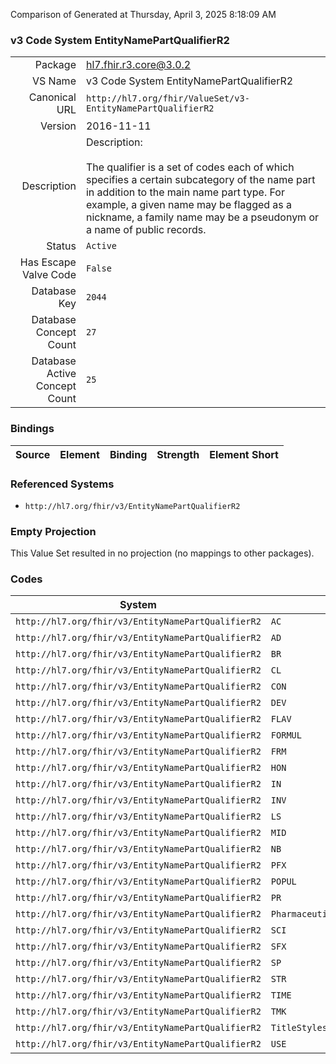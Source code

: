 Comparison of 
Generated at Thursday, April 3, 2025 8:18:09 AM

### v3 Code System EntityNamePartQualifierR2

|      |     |
| ---: | --- |
| Package | hl7.fhir.r3.core@3.0.2 |
| VS Name | v3 Code System EntityNamePartQualifierR2 |
| Canonical URL | `http://hl7.org/fhir/ValueSet/v3-EntityNamePartQualifierR2` |
| Version | 2016-11-11 |
| Description | Description:<br/><br/>The qualifier is a set of codes each of which specifies a certain subcategory of the name part in addition to the main name part type. For example, a given name may be flagged as a nickname, a family name may be a pseudonym or a name of public records. |
| Status | `Active` |
| Has Escape Valve Code | `False` |
| Database Key | `2044` |
| Database Concept Count | `27` |
| Database Active Concept Count | `25` |
### Bindings

| Source | Element | Binding | Strength | Element Short |
| ------ | ------- | ------- | -------- | ------------- |

### Referenced Systems

* `http://hl7.org/fhir/v3/EntityNamePartQualifierR2`
### Empty Projection

This Value Set resulted in no projection (no mappings to other packages).

### Codes

| System | Code | Display |
| ------ | ---- | ------- |
| `http://hl7.org/fhir/v3/EntityNamePartQualifierR2` | `AC` | academic |
| `http://hl7.org/fhir/v3/EntityNamePartQualifierR2` | `AD` | acquired |
| `http://hl7.org/fhir/v3/EntityNamePartQualifierR2` | `BR` | birth |
| `http://hl7.org/fhir/v3/EntityNamePartQualifierR2` | `CL` | callme |
| `http://hl7.org/fhir/v3/EntityNamePartQualifierR2` | `CON` | container name |
| `http://hl7.org/fhir/v3/EntityNamePartQualifierR2` | `DEV` | device name |
| `http://hl7.org/fhir/v3/EntityNamePartQualifierR2` | `FLAV` | FlavorName |
| `http://hl7.org/fhir/v3/EntityNamePartQualifierR2` | `FORMUL` | FormulationPartName |
| `http://hl7.org/fhir/v3/EntityNamePartQualifierR2` | `FRM` | form name |
| `http://hl7.org/fhir/v3/EntityNamePartQualifierR2` | `HON` | honorific |
| `http://hl7.org/fhir/v3/EntityNamePartQualifierR2` | `IN` | initial |
| `http://hl7.org/fhir/v3/EntityNamePartQualifierR2` | `INV` | invented name |
| `http://hl7.org/fhir/v3/EntityNamePartQualifierR2` | `LS` | legal status |
| `http://hl7.org/fhir/v3/EntityNamePartQualifierR2` | `MID` | middle name |
| `http://hl7.org/fhir/v3/EntityNamePartQualifierR2` | `NB` | nobility |
| `http://hl7.org/fhir/v3/EntityNamePartQualifierR2` | `PFX` | prefix |
| `http://hl7.org/fhir/v3/EntityNamePartQualifierR2` | `POPUL` | TargetPopulationName |
| `http://hl7.org/fhir/v3/EntityNamePartQualifierR2` | `PR` | professional |
| `http://hl7.org/fhir/v3/EntityNamePartQualifierR2` | `PharmaceuticalEntityNamePartQualifiers` | PharmaceuticalEntityNamePartQualifiers |
| `http://hl7.org/fhir/v3/EntityNamePartQualifierR2` | `SCI` | scientific name |
| `http://hl7.org/fhir/v3/EntityNamePartQualifierR2` | `SFX` | suffix |
| `http://hl7.org/fhir/v3/EntityNamePartQualifierR2` | `SP` | spouse |
| `http://hl7.org/fhir/v3/EntityNamePartQualifierR2` | `STR` | strength name |
| `http://hl7.org/fhir/v3/EntityNamePartQualifierR2` | `TIME` | TimeOrPeriodName |
| `http://hl7.org/fhir/v3/EntityNamePartQualifierR2` | `TMK` | trademark name |
| `http://hl7.org/fhir/v3/EntityNamePartQualifierR2` | `TitleStyles` | TitleStyles |
| `http://hl7.org/fhir/v3/EntityNamePartQualifierR2` | `USE` | intended use name |

